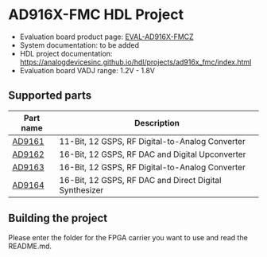# AD916X-FMC HDL Project

- Evaluation board product page: [EVAL-AD916X-FMCZ](https://www.analog.com/eval-ad916x)
- System documentation: to be added
- HDL project documentation: https://analogdevicesinc.github.io/hdl/projects/ad916x_fmc/index.html
- Evaluation board VADJ range: 1.2V - 1.8V

## Supported parts

| Part name                               | Description                                            |
|-----------------------------------------|--------------------------------------------------------|
| [AD9161](https://www.analog.com/AD9161) | 11-Bit, 12 GSPS, RF Digital-to-Analog Converter        |
| [AD9162](https://www.analog.com/AD9162) | 16-Bit, 12 GSPS, RF DAC and Digital Upconverter        |
| [AD9163](https://www.analog.com/AD9163) | 16-Bit, 12 GSPS, RF Digital-to-Analog Converter        |
| [AD9164](https://www.analog.com/AD9164) | 16-Bit, 12 GSPS, RF DAC and Direct Digital Synthesizer |

## Building the project

Please enter the folder for the FPGA carrier you want to use and read the README.md.
